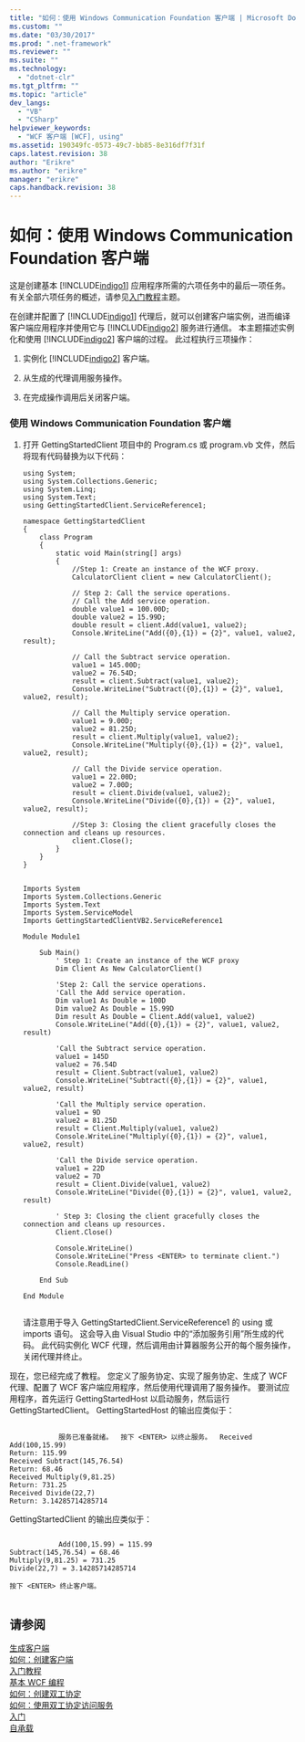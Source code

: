 ```yaml
---
title: "如何：使用 Windows Communication Foundation 客户端 | Microsoft Docs"
ms.custom: ""
ms.date: "03/30/2017"
ms.prod: ".net-framework"
ms.reviewer: ""
ms.suite: ""
ms.technology: 
  - "dotnet-clr"
ms.tgt_pltfrm: ""
ms.topic: "article"
dev_langs: 
  - "VB"
  - "CSharp"
helpviewer_keywords: 
  - "WCF 客户端 [WCF], using"
ms.assetid: 190349fc-0573-49c7-bb85-8e316df7f31f
caps.latest.revision: 38
author: "Erikre"
ms.author: "erikre"
manager: "erikre"
caps.handback.revision: 38
---
```

# 如何：使用 Windows Communication Foundation 客户端
这是创建基本 [!INCLUDE[indigo1](../../../includes/indigo1-md.md)] 应用程序所需的六项任务中的最后一项任务。  有关全部六项任务的概述，请参见[入门教程](../../../docs/framework/wcf/getting-started-tutorial.md)主题。  
  
 在创建并配置了 [!INCLUDE[indigo1](../../../includes/indigo1-md.md)] 代理后，就可以创建客户端实例，进而编译客户端应用程序并使用它与 [!INCLUDE[indigo2](../../../includes/indigo2-md.md)] 服务进行通信。  本主题描述实例化和使用 [!INCLUDE[indigo2](../../../includes/indigo2-md.md)] 客户端的过程。  此过程执行三项操作：  
  
1.  实例化 [!INCLUDE[indigo2](../../../includes/indigo2-md.md)] 客户端。  
  
2.  从生成的代理调用服务操作。  
  
3.  在完成操作调用后关闭客户端。  
  
### 使用 Windows Communication Foundation 客户端  
  
1.  打开 GettingStartedClient 项目中的 Program.cs 或 program.vb 文件，然后将现有代码替换为以下代码：  
  
    ```  
    using System;  
    using System.Collections.Generic;  
    using System.Linq;  
    using System.Text;  
    using GettingStartedClient.ServiceReference1;  
  
    namespace GettingStartedClient  
    {  
        class Program  
        {  
            static void Main(string[] args)  
            {  
                //Step 1: Create an instance of the WCF proxy.  
                CalculatorClient client = new CalculatorClient();  
  
                // Step 2: Call the service operations.  
                // Call the Add service operation.  
                double value1 = 100.00D;  
                double value2 = 15.99D;  
                double result = client.Add(value1, value2);  
                Console.WriteLine("Add({0},{1}) = {2}", value1, value2, result);  
  
                // Call the Subtract service operation.  
                value1 = 145.00D;  
                value2 = 76.54D;  
                result = client.Subtract(value1, value2);  
                Console.WriteLine("Subtract({0},{1}) = {2}", value1, value2, result);  
  
                // Call the Multiply service operation.  
                value1 = 9.00D;  
                value2 = 81.25D;  
                result = client.Multiply(value1, value2);  
                Console.WriteLine("Multiply({0},{1}) = {2}", value1, value2, result);  
  
                // Call the Divide service operation.  
                value1 = 22.00D;  
                value2 = 7.00D;  
                result = client.Divide(value1, value2);  
                Console.WriteLine("Divide({0},{1}) = {2}", value1, value2, result);  
  
                //Step 3: Closing the client gracefully closes the connection and cleans up resources.  
                client.Close();  
            }  
        }  
    }  
  
    ```  
  
    ```  
    Imports System  
    Imports System.Collections.Generic  
    Imports System.Text  
    Imports System.ServiceModel  
    Imports GettingStartedClientVB2.ServiceReference1  
  
    Module Module1  
  
        Sub Main()  
            ' Step 1: Create an instance of the WCF proxy  
            Dim Client As New CalculatorClient()  
  
            'Step 2: Call the service operations.  
            'Call the Add service operation.  
            Dim value1 As Double = 100D  
            Dim value2 As Double = 15.99D  
            Dim result As Double = Client.Add(value1, value2)  
            Console.WriteLine("Add({0},{1}) = {2}", value1, value2, result)  
  
            'Call the Subtract service operation.  
            value1 = 145D  
            value2 = 76.54D  
            result = Client.Subtract(value1, value2)  
            Console.WriteLine("Subtract({0},{1}) = {2}", value1, value2, result)  
  
            'Call the Multiply service operation.  
            value1 = 9D  
            value2 = 81.25D  
            result = Client.Multiply(value1, value2)  
            Console.WriteLine("Multiply({0},{1}) = {2}", value1, value2, result)  
  
            'Call the Divide service operation.  
            value1 = 22D  
            value2 = 7D  
            result = Client.Divide(value1, value2)  
            Console.WriteLine("Divide({0},{1}) = {2}", value1, value2, result)  
  
            ' Step 3: Closing the client gracefully closes the connection and cleans up resources.  
            Client.Close()  
  
            Console.WriteLine()  
            Console.WriteLine("Press <ENTER> to terminate client.")  
            Console.ReadLine()  
  
        End Sub  
  
    End Module  
  
    ```  
  
     请注意用于导入 GettingStartedClient.ServiceReference1 的 using 或 imports 语句。  这会导入由 Visual Studio 中的“添加服务引用”所生成的代码。  此代码实例化 WCF 代理，然后调用由计算器服务公开的每个服务操作，关闭代理并终止。  
  
 现在，您已经完成了教程。  您定义了服务协定、实现了服务协定、生成了 WCF 代理、配置了 WCF 客户端应用程序，然后使用代理调用了服务操作。  要测试应用程序，首先运行 GettingStartedHost 以启动服务，然后运行 GettingStartedClient。  GettingStartedHost 的输出应类似于：  
  
```Output  
  
            服务已准备就绪。  按下 <ENTER> 以终止服务。  Received Add(100,15.99)  
Return: 115.99  
Received Subtract(145,76.54)  
Return: 68.46  
Received Multiply(9,81.25)  
Return: 731.25  
Received Divide(22,7)  
Return: 3.14285714285714    
```  
  
 GettingStartedClient 的输出应类似于：  
  
```Output  
  
            Add(100,15.99) = 115.99  
Subtract(145,76.54) = 68.46  
Multiply(9,81.25) = 731.25  
Divide(22,7) = 3.14285714285714  
  
按下 <ENTER> 终止客户端。  
  
```  
  
## 请参阅  
 [生成客户端](../../../docs/framework/wcf/building-clients.md)   
 [如何：创建客户端](../../../docs/framework/wcf/how-to-create-a-wcf-client.md)   
 [入门教程](../../../docs/framework/wcf/getting-started-tutorial.md)   
 [基本 WCF 编程](../../../docs/framework/wcf/basic-wcf-programming.md)   
 [如何：创建双工协定](../../../docs/framework/wcf/feature-details/how-to-create-a-duplex-contract.md)   
 [如何：使用双工协定访问服务](../../../docs/framework/wcf/feature-details/how-to-access-services-with-a-duplex-contract.md)   
 [入门](../../../docs/framework/wcf/samples/getting-started-sample.md)   
 [自承载](../../../docs/framework/wcf/samples/self-host.md)